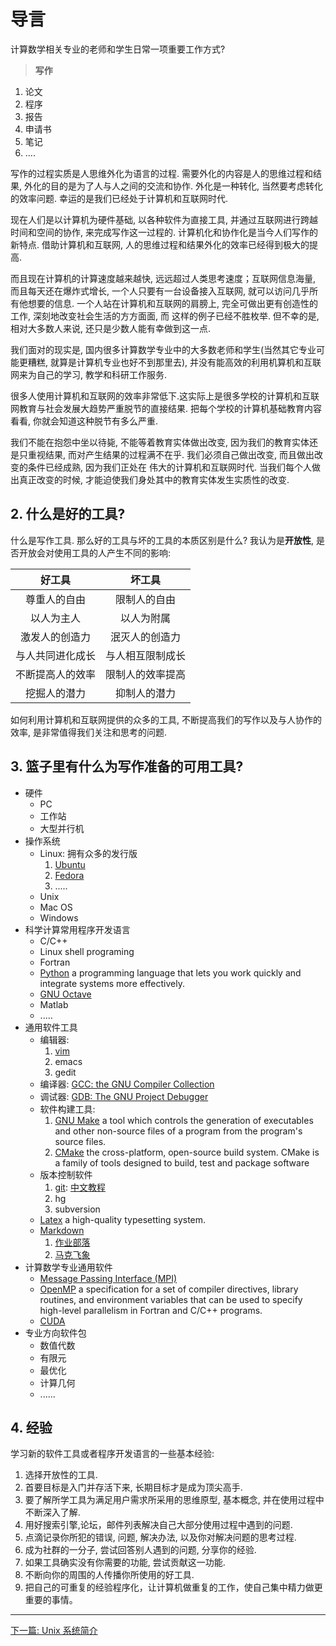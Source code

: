 #  导言

计算数学相关专业的老师和学生日常一项重要工作方式?

> **写作** 
1. 论文
2. 程序
3. 报告 
4. 申请书
5. 笔记
6. ....

写作的过程实质是人思维外化为语言的过程. 需要外化的内容是人的思维过程和结果,
外化的目的是为了人与人之间的交流和协作. 外化是一种转化, 当然要考虑转化的效率问题.
幸运的是我们已经处于计算机和互联网时代.

现在人们是以计算机为硬件基础, 以各种软件为直接工具,
并通过互联网进行跨越时间和空间的协作, 来完成写作这一过程的.
计算机化和协作化是当今人们写作的新特点. 借助计算机和互联网,
人的思维过程和结果外化的效率已经得到极大的提高. 

而且现在计算机的计算速度越来越快, 远远超过人类思考速度；互联网信息海量,
而且每天还在爆炸式增长, 一个人只要有一台设备接入互联网,
就可以访问几乎所有他想要的信息. 一个人站在计算机和互联网的肩膀上,
完全可做出更有创造性的工作, 深刻地改变社会生活的方方面面, 而 这样的例子已经不胜枚举.
但不幸的是, 相对大多数人来说, 还只是少数人能有幸做到这一点. 

我们面对的现实是, 国内很多计算数学专业中的大多数老师和学生(当然其它专业可能更糟糕,
就算是计算机专业也好不到那里去), 并没有能高效的利用机算机和互联网来为自己的学习,
教学和科研工作服务.

很多人使用计算机和互联网的效率非常低下.这实际上是很多学校的计算机和互联网教育与社会发展大趋势严重脱节的直接结果.
把每个学校的计算机基础教育内容看看, 你就会知道这种脱节有多么严重. 

我们不能在抱怨中坐以待毙, 不能等着教育实体做出改变,
因为我们的教育实体还是只重视结果, 而对产生结果的过程满不在乎. 我们必须自己做出改变,
而且做出改变的条件已经成熟, 因为我们正处在 伟大的计算机和互联网时代.
当我们每个人做出真正改变的时候, 才能迫使我们身处其中的教育实体发生实质性的改变.

## 2. 什么是好的工具?

什么是写作工具. 那么好的工具与坏的工具的本质区别是什么? 我认为是**开放性**,  是否开放会对使用工具的人产生不同的影响:

| 好工具 | 坏工具|
|  :---: | :----:|
| 尊重人的自由 | 限制人的自由 |
| 以人为主人 |   以人为附属| 
| 激发人的创造力 | 泯灭人的创造力 |
| 与人共同进化成长 | 与人相互限制成长 |
| 不断提高人的效率 | 限制人的效率提高 |
| 挖掘人的潜力 | 抑制人的潜力 |

如何利用计算机和互联网提供的众多的工具, 不断提高我们的写作以及与人协作的效率, 是非常值得我们关注和思考的问题. 

## 3. 篮子里有什么为写作准备的可用工具?

* 硬件
  + PC
  + 工作站
  + 大型并行机
* 操作系统
  + Linux: 拥有众多的发行版
    1. [Ubuntu](http://www.ubuntu.com/download/desktop)
    2. [Fedora](https://fedoraproject.org/wiki/Overview/zh-cn)
    3. .....
  + Unix
  + Mac OS
  + Windows
* 科学计算常用程序开发语言
  + C/C++
  + Linux shell programing
  + Fortran
  + [Python](https://www.python.org/)  a programming language that lets you work quickly and integrate systems more effectively.
  + [GNU Octave](http://www.gnu.org/software/octave/)
  + Matlab
  + .....
* 通用软件工具
  + 编辑器: 
    1. [vim](http://www.vim.org/)
    2. emacs
    3. gedit 
  + 编译器: [GCC: the GNU Compiler Collection](http://gcc.gnu.org/)
  + 调试器: [GDB: The GNU Project Debugger](http://www.gnu.org/software/gdb/)
  + 软件构建工具:
    1. [GNU Make](https://www.gnu.org/software/make/) a tool which controls the generation of executables and other non-source files of a program from the program's source files.
    1. [CMake](https://cmake.org/) the cross-platform, open-source build system. CMake is a family of tools designed to build, test and package software
  + 版本控制软件
    1. [git](http://www.git-scm.com/): [中文教程](http://www.liaoxuefeng.com/wiki/0013739516305929606dd18361248578c67b8067c8c017b000/001373962845513aefd77a99f4145f0a2c7a7ca057e7570000)
    2. hg
    3. subversion
  + [Latex](https://latex-project.org)  a high-quality typesetting system.
  + [Markdown](https://en.wikipedia.org/wiki/Markdown)
    1. [作业部落](https://www.zybuluo.com)
    2. [马克飞象](https://maxiang.io/)
* 计算数学专业通用软件
  + [Message Passing Interface (MPI)](http://mpitutorial.com/tutorials/)
  + [OpenMP](http://openmp.org/wp/)  a specification for a set of compiler directives, library routines, and environment variables that can be used to specify high-level parallelism in Fortran and C/C++ programs.
  + [CUDA](http://www.nvidia.cn/object/cuda-cn.html)
* 专业方向软件包
  + 数值代数
  + 有限元
  + 最优化
  + 计算几何
  + ......


## 4. 经验

学习新的软件工具或者程序开发语言的一些基本经验:

1. 选择开放性的工具.
1. 首要目标是入门并存活下来, 长期目标才是成为顶尖高手.
1. 要了解所学工具为满足用户需求所采用的思维原型, 基本概念, 并在使用过程中不断深入了解.
1. 用好搜索引擎,论坛，邮件列表解决自己大部分使用过程中遇到的问题.
1. 点滴记录你所犯的错误, 问题, 解决办法, 以及你对解决问题的思考过程. 
1. 成为社群的一分子, 尝试回答别人遇到的问题, 分享你的经验.
1. 如果工具确实没有你需要的功能, 尝试贡献这一功能.
1. 不断向你的周围的人传播你所使用的好工具.
1. 把自己的可重复的经验程序化，让计算机做重复的工作，使自己集中精力做更重要的事情。


-----------
[下一篇: Unix 系统简介](https://www.zybuluo.com/why-math/note/248492)





